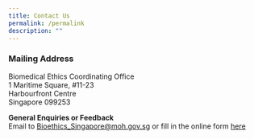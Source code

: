 ```yaml
---
title: Contact Us
permalink: /permalink
description: ""
---
```

### **Mailing Address**

Biomedical Ethics Coordinating Office<br>
1 Maritime Square, #11-23<br>
Harbourfront Centre<br>
Singapore 099253<br>

**General Enquiries or Feedback**<br>
Email to Bioethics_Singapore@moh.gov.sg or fill in the online form [here](https://form.gov.sg/forms/moh/5c6276339d7a3e00178b58f8)